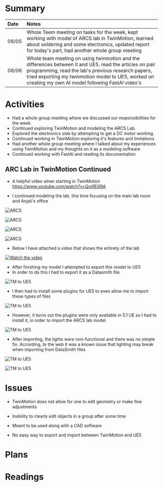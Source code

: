 # Summary

| Date  | Notes
| :---- | :----
| 06/05 | Whole Teem meeting on tasks for the week, kept working with model of ARCS lab in TwinMotion, learned about soldering and some electronics, updated report for today's part, had another whole group meeting
| 06/06 | Whole team meeting on using twinmotion and the differences between it and UE5, read the articles on pair programming, read the lab's previous research papers, tried exporting my twinmotion model to UE5, worked on creating my own AI model following FastAI video's

# Activities
- Had a whole group meeting where we discussed our responsibilities for the week.
- Continued exploring TwinMotion and modeling the ARCS Lab.
- Explored the electronics side by attempting to get a DC motor working.
- Continued working in TwinMotion exploring it's features and limitations
- Had another whole group meeting where I talked about my experiences using TwinMotion and my thoughts on it as a modeling software
- Continued working with FastAI and reading its documentation

## ARC Lab in TwinMotion Continued

- A helpful video when starting in TwinMotion https://www.youtube.com/watch?v=QyjifEilI9A

- I continued modeling the lab, this time focusing on the main lab room and Anjali's office

![ARCS](Assets/6-12-2023/Image3.png)

![ARCS](Assets/6-12-2023/Image4.png)

![ARCS](Assets/6-12-2023/Image5.png)

![ARCS](Assets/6-12-2023/Image6.png)

- Below I have attached a video that shows the entirety of the lab

[![Watch the video](Assets\6-12-2023\TM0.png)](https://youtu.be/89K6mP_kSPI)

- After finishing my model I attempted to export this model to UE5
- In order to do this I had to export it as a Datasmith file 

![TM to UE5](Assets/6-12-2023/TM6.png)

- I then had to install some plugins for UE5 to even allow me to import these types of files

![TM to UE5](Assets/6-12-2023/TM7.png)

- However, it turns out the plugins were only available in 5.1 UE so I had to install it, in order to import the ARCS lab model

![TM to UE5](Assets/6-12-2023/TM8.png)

- After importing, the lights were non-functional and there was no simple fix. According, to the web it was a known issue that lighting may break when importing from DataSmith files

![TM to UE5](Assets/6-12-2023/TM9.png)

![TM to UE5](Assets/TM10.png)

# Issues

- TwinMotion does not allow for one to edit geometry or make fine adjustments

- Inability to clearly edit objects in a group after some time

- Meant to be used along with a CAD software

- No easy way to export and import between TwinMotion and UE5

# Plans

# Readings